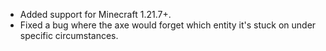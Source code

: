 - Added support for Minecraft 1.21.7+.
- Fixed a bug where the axe would forget which entity it's stuck on under specific circumstances.